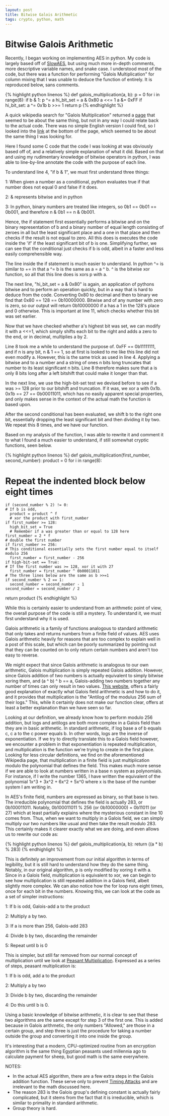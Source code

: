 ```yaml
---
layout: post
title: Bitwise Galois Arithmetic
tags: crypto, python, math
---
```


Bitwise Galois Arithmetic
=========================

Recently, I began working on implementing AES in python.  My code is largely based off of [SlowAES](https://code.google.com/p/slowaes/), but using much more in-depth comments, more descriptive variable names, and snake case.  I understood most of the code, but there was a function for performing "Galois Multiplication" for column mixing that I was unable to deduce the function of entirely.  It is reproduced below, sans comments.


{% highlight python linenos %}
def galois_multiplication(a, b):
  p = 0
  for i in range(8):
    if b & 1:
      p ^= a
    hi_bit_set = a & 0x80
    a <<= 1
    a &= 0xFF
    if hi_bit_set:
      a ^= 0x1b
    b >>= 1
  return p
{% endhighlight %}


A quick wikipedia search for "Galois Multiplication" returned a [page](https://en.wikipedia.org/wiki/Finite_field_arithmetic) that seemed to be about the same thing, but not in any way I could relate back to the actual code.  There was no simple English version I could find, so I looked into the [link](http://www.samiam.org/galois.html) at the bottom of the page, which seemed to be about the same thing I was looking for.

Here I found some C code that the code I was looking at was obviously based off of, and a relatively simple explanation of what it did.  Based on that and using my rudimentary knowledge of bitwise operators in python, I was able to line-by-line annotate the code with the purpose of each line.

To understand line 4, "if b & 1", we must first understand three things:

1:  When given a number as a conditional, python evaluates true if that number does not equal 0 and false if it does.

2:  & represents bitwise and in python

3:  In python, binary numbers are treated like integers, so 0b1 == 0b01 == 0b001, and therefore n & 0b1 == n & 0b001.

Hence, the if statement first essentially performs a bitwise and on the binary representation of b and a binary number of equal length consisting of zeroes in all but the least significant place and a one in that place and then checks if the result is not equal to zero.  All this does is executes the code inside the 'if' if the least significant bit of b is one.  Simplifying further, we can see that the conditional just checks if b is odd, albeit in a faster and less easily comprehensible way.

The line inside the if statement is much easier to understand.  In python ^= is similar to += in that a ^= b is the same as a = a ^ b.  ^ is the bitwise xor function, so all that this line does is xors p with a.

The next line, "hi_bit_set = a & 0x80" is again, an application of pythons bitwise and to perform an operation quickly, but in a way that is hard to deduce from the code.  Converting 0x80 to decimal and then to binary we find that 0x80 == 128 == 0b10000000.  Bitwise and of any number with zero is zero, so our output will return 0b10000000 if a has a 1 in the 128's place and 0 otherwise.  This is important at line 11, which checks whether this bit was set earlier.

Now that we have checked whether a's highest bit was set, we can modify it with a <<=1, which simply shifts each bit to the right and adds a zero to the end, or in decimal, multiplies a by 2.

Line 8 took me a while to understand the purpose of. 0xFF == 0b11111111, and if n is any bit, n & 1 == 1, so at first is looked to me like this line did not even modify a.  However, this is the same trick as used in line 4.  Applying a bitwise and to a number and a string of ones n bits long truncates that number to its least significant n bits.  Line 8 therefore makes sure that a is only 8 bits long after a left bitshift that could make it longer than that.

In the next line, we use the high-bit-set test we devised before to see if a was >= 128 prior to our bitshift and truncation.  If it was, we xor a with 0x1b. 0x1b == 27 == 0b00011011, which has no easily apparent special properties, and only makes sense in the context of the actual math the function is based upon.

After the second conditional has been evaluated, we shift b to the right one bit, essentially dropping the least significant bit and then dividing it by two.  We repeat this 8 times, and we have our function.

Based on my analysis of the function, I was able to rewrite it and comment it to what I found a much easier to understand, if still somewhat cryptic functions, seen below.

{% highlight python linenos %}
def galois_multiplication(first_number, second_number):
  product = 0
  for i in range(8):
  # Repeat the indented block below eight times
    if (second_number % 2) != 0:
    # If b is odd,
      product = product ^ f
      # xor the product with first_number
    if first_number >= 128:
      high_bit_set = True
      # Remember if a was greater than or equal to 128 here
    first_number = 2 * f
    # double the first number
    if first_number >= 256:
    # This conditional essentially sets the first number equal to itself modulo 256
      first_number = first_number - 256
    if high-bit-set == True:
    # If the first number was >= 128, xor it with 27
      first_number = first_number ^ 0b00011011
    # The three lines below are the same as b >>=1
    if second_number % 2 == 1:
      second_number = second_number - 1
    second_number = second_number / 2
  return product
{% endhighlight %}


While this is certainly easier to understand from an arithmetic point of view, the overall purpose of the code is still a mystery.  To understand it, we must first understand why it is used.

Galois arithmetic is a family of functions analogous to standard arithmetic that only takes and returns numbers from a finite field of values.  AES uses Galois arithmetic heavily for reasons that are too complex to explain well in a post of this scale, but which can be poorly summarized by pointing out that they can be counted on to only return certain numbers and aren't too easy to reverse.

We might expect that since Galois arithmetic is analogous to our own arithmetic, Galois multiplication is simply repeated Galois addition.  However, since Galois addition of two numbers is actually equivalent to simply bitwise xoring them, and (a ^ b) ^ b == a, Galois-adding two numbers together any number of times can only result in two values.  [This website](http://www.pclviewer.com/rs2/galois.html), offers a fairly good explanation of exactly what Galois field arithmetic is and how to do it, and it provides that multiplication is the "Antilog of the modulus 256 sum of their logs."  This, while it certainly does not make our function clear, offers at least a better explanation than we have seen so far.

Looking at our definition, we already know how to perform modulo 256 addition, but logs and antilogs are both more complex in a Galois field than they are in basic arithmetic.  In standard arithmetic, if log base a of b equals c, c a to the c power equals b.  In other words, logs are the inverse of exponentiation.  If we try to directly translate this to a Galois field however, we encounter a problem in that exponentiation is repeated multiplication, and multiplication is the function we're trying to create in the first place.  Looking for less circular definitions, we find on the aforementioned Wikipedia page, that multiplication in a finite field is just multiplication modulo the polynomial that defines the field.  This makes much more sense if we are able to look at numbers written in a base n system as polynomials.  For instance, if I write the number 1365, I have written the equivalent of the polynomial 1x^3 + 3x^2 + 6x^2 + 5x^0 where x is the base of the number system I am writing in.

In AES's finite field, numbers are expressed as binary, so that base is two.  The irreducible polynomial that defines the field is actually 283, or 0b100011011.  Notably, 0b100011011 % 256 (or 0b10000000) = 0b11011 (or 27) which at least partially explains where the mysterious constant in line 10 comes from.  Thus, when we want to multiply in a Galois field, we can simply multiply our two numbers like usual and then take the result modulo 283.  This certainly makes it clearer exactly what we are doing, and even allows us to rewrite our code as:

{% highlight python linenos %}
def galois_multiplication(a, b):
  return ((a * b) % 283)
{% endhighlight %}


This is definitely an improvement from our initial algorithm in terms of legibility, but it is still hard to understand how they do the same thing.  Notably, in our original algorithm, p is only modified by xoring it with a.  Since in a Galois field, multiplication is equivalent to xor, we can begin to see how multiplication is still repeated addition in a Galois field, albeit slightly more complex.  We can also notice how the for loop runs eight times, once for each bit in the numbers.  Knowing this, we can look at the code as a set of simpler instructions:

1:  If b is odd, Galois-add a to the product

2:  Multiply a by two.

3:  If a is more than 256, Galois-add 283

4:  Divide b by two, discarding the remainder

5:  Repeat until b is 0

This is simpler, but still far removed from our normal concept of multiplication until we look at [Peasant Multiplication](https://en.wikipedia.org/wiki/Multiplication_algorithm#Peasant_or_binary_multiplication).  Expressed as a series of steps, peasant multiplication is:

1:  If b is odd, add a to the product

2:  Multiply a by two

3:  Divide b by two, discarding the remainder

4:  Do this until b is 0.

Using a basic knowledge of bitwise arithmetic, it is clear to see that these two algorithms are the same except for step 3 of the first one.  This is added because in Galois arithmetic, the only numbers "Allowed," are those in a certain group, and step three is just the procedure for taking a number outside the group and converting it into one inside the group.

It's interesting that a modern, CPU-optimized routine from an encryption algorithm is the same thing Egyptian peasants used millennia ago to calculate payment for sheep, but good math is the same everywhere.

NOTES:

*  In the actual AES algorithm, there are a few extra steps in the Galois addition function.  These serve only to prevent [Timing Attacks](https://en.wikipedia.org/wiki/Timing_attack) and are irrelevant to the math discussed here.
*  The reason 283 is the Galois group's defining constant is actually fairly complicated, but it stems from the fact that it is irreducible, which is similar to primality in standard arithmetic.
*  Group theory is hard.
